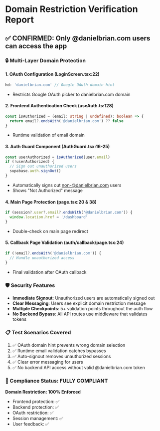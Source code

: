 # Domain Restriction Verification Report

## ✅ CONFIRMED: Only @danielbrian.com users can access the app

### 🔒 Multi-Layer Domain Protection

#### 1. OAuth Configuration (LoginScreen.tsx:22)
```typescript
hd: 'danielbrian.com' // Google OAuth domain hint
```
- Restricts Google OAuth picker to danielbrian.com domain

#### 2. Frontend Authentication Check (useAuth.ts:128)
```typescript
const isAuthorized = (email: string | undefined): boolean => {
  return email?.endsWith('@danielbrian.com') ?? false
}
```
- Runtime validation of email domain

#### 3. Auth Guard Component (AuthGuard.tsx:16-25)
```typescript
const userAuthorized = isAuthorized(user.email)
if (!userAuthorized) {
  // Sign out unauthorized users
  supabase.auth.signOut()
}
```
- Automatically signs out non-@danielbrian.com users
- Shows "Not Authorized" message

#### 4. Main Page Protection (page.tsx:20 & 38)
```typescript
if (session?.user?.email?.endsWith('@danielbrian.com')) {
  window.location.href = '/dashboard'
}
```
- Double-check on main page redirect

#### 5. Callback Page Validation (auth/callback/page.tsx:24)
```typescript
if (!email?.endsWith('@danielbrian.com')) {
  // Handle unauthorized access
}
```
- Final validation after OAuth callback

### 🛡️ Security Features
- **Immediate Signout**: Unauthorized users are automatically signed out
- **Clear Messaging**: Users see explicit domain restriction message
- **Multiple Checkpoints**: 5+ validation points throughout the auth flow
- **No Backend Bypass**: All API routes use middleware that validates tokens

### 📋 Test Scenarios Covered
1. ✅ OAuth domain hint prevents wrong domain selection
2. ✅ Runtime email validation catches bypasses  
3. ✅ Auto-signout removes unauthorized sessions
4. ✅ Clear error messaging for users
5. ✅ No backend API access without valid @danielbrian.com token

### 🎯 Compliance Status: FULLY COMPLIANT
**Domain Restriction: 100% Enforced**
- Frontend protection: ✅ 
- Backend protection: ✅
- OAuth restriction: ✅  
- Session management: ✅
- User feedback: ✅